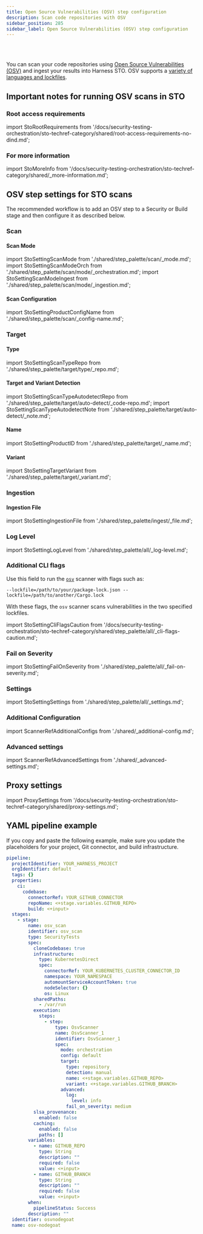 ```yaml
---
title: Open Source Vulnerabilities (OSV) step configuration
description: Scan code repositories with OSV
sidebar_position: 285
sidebar_label: Open Source Vulnerabilities (OSV) step configuration
---
```


<DocsTag   text="Code repo scanners"  backgroundColor= "#cbe2f9" textColor="#0b5cad" link="/docs/security-testing-orchestration/sto-techref-category/security-step-settings-reference#code-repo-scanners"  />
<DocsTag  text="Orchestration" backgroundColor= "#e3cbf9" textColor="#5c0bad" link="/docs/security-testing-orchestration/get-started/key-concepts/run-an-orchestrated-scan-in-sto"  />
<DocsTag  text="Ingestion" backgroundColor= "#e3cbf9" textColor="#5c0bad" link="/docs/security-testing-orchestration/get-started/key-concepts/ingest-scan-results-into-an-sto-pipeline" />
<br/>
<br/>

You can scan your code repositories using [Open Source Vulnerabilities (OSV)](https://google.github.io/osv-scanner/) and ingest your results into Harness STO. OSV supports a [variety of languages and lockfiles](https://google.github.io/osv-scanner/supported-languages-and-lockfiles).


## Important notes for running OSV scans in STO 

<!-- Currently, this integration supports the following:

- OSV SAST supports a [variety of languages and lockfiles](https://google.github.io/osv-scanner/supported-languages-and-lockfiles).
- OSV container image scans are currently limited to Debian-based images only.
- STO supports Ingestion mode only for this integration. 

-->


### Root access requirements 

import StoRootRequirements from '/docs/security-testing-orchestration/sto-techref-category/shared/root-access-requirements-no-dind.md';

<StoRootRequirements />


### For more information

import StoMoreInfo from '/docs/security-testing-orchestration/sto-techref-category/shared/_more-information.md';

<StoMoreInfo />


## OSV step settings for STO scans

The recommended workflow is to add an OSV step to a Security or Build stage and then configure it as described below. 

### Scan

#### Scan Mode

import StoSettingScanMode from './shared/step_palette/scan/_mode.md';
import StoSettingScanModeOrch from './shared/step_palette/scan/mode/_orchestration.md';
import StoSettingScanModeIngest from './shared/step_palette/scan/mode/_ingestion.md';

<StoSettingScanMode />
<StoSettingScanModeOrch />
<StoSettingScanModeIngest />


#### Scan Configuration

import StoSettingProductConfigName from './shared/step_palette/scan/_config-name.md';

<StoSettingProductConfigName />


### Target

#### Type

import StoSettingScanTypeRepo from './shared/step_palette/target/type/_repo.md';

<StoSettingScanTypeRepo />

#### Target and Variant Detection 

import StoSettingScanTypeAutodetectRepo from './shared/step_palette/target/auto-detect/_code-repo.md';
import StoSettingScanTypeAutodetectNote from './shared/step_palette/target/auto-detect/_note.md';

<StoSettingScanTypeAutodetectRepo/>
<StoSettingScanTypeAutodetectNote/>

#### Name 

import StoSettingProductID from './shared/step_palette/target/_name.md';

<StoSettingProductID />


#### Variant

import StoSettingTargetVariant from './shared/step_palette/target/_variant.md';

<StoSettingTargetVariant  />


### Ingestion

#### Ingestion File

import StoSettingIngestionFile from './shared/step_palette/ingest/_file.md';

<StoSettingIngestionFile  />

### Log Level

import StoSettingLogLevel from './shared/step_palette/all/_log-level.md';

<StoSettingLogLevel />


### Additional CLI flags

Use this field to run the [`osv`](https://google.github.io/osv-scanner/usage/) scanner with flags such as:

`--lockfile=/path/to/your/package-lock.json --lockfile=/path/to/another/Cargo.lock
`

With these flags, the `osv` scanner scans vulnerabilities in the two specified lockfiles. 


import StoSettingCliFlagsCaution from '/docs/security-testing-orchestration/sto-techref-category/shared/step_palette/all/_cli-flags-caution.md';

<StoSettingCliFlagsCaution />


### Fail on Severity

import StoSettingFailOnSeverity from './shared/step_palette/all/_fail-on-severity.md';

<StoSettingFailOnSeverity />

### Settings

import StoSettingSettings from './shared/step_palette/all/_settings.md';

<StoSettingSettings />


### Additional Configuration

import ScannerRefAdditionalConfigs from './shared/_additional-config.md';

<ScannerRefAdditionalConfigs />


### Advanced settings

import ScannerRefAdvancedSettings from './shared/_advanced-settings.md';

<ScannerRefAdvancedSettings />

## Proxy settings

import ProxySettings from '/docs/security-testing-orchestration/sto-techref-category/shared/proxy-settings.md';

<ProxySettings />

## YAML pipeline example 

If you copy and paste the following example, make sure you update the placeholders for your project, Git connector, and build infrastructure.

```yaml
pipeline:
  projectIdentifier: YOUR_HARNESS_PROJECT
  orgIdentifier: default
  tags: {}
  properties:
    ci:
      codebase:
        connectorRef: YOUR_GITHUB_CONNECTOR
        repoName: <+stage.variables.GITHUB_REPO>
        build: <+input>
  stages:
    - stage:
        name: osv_scan
        identifier: osv_scan
        type: SecurityTests
        spec:
          cloneCodebase: true
          infrastructure:
            type: KubernetesDirect
            spec:
              connectorRef: YOUR_KUBERNETES_CLUSTER_CONNECTOR_ID
              namespace: YOUR_NAMESPACE
              automountServiceAccountToken: true
              nodeSelector: {}
              os: Linux
          sharedPaths:
            - /var/run
          execution:
            steps:
              - step:
                  type: OsvScanner
                  name: OsvScanner_1
                  identifier: OsvScanner_1
                  spec:
                    mode: orchestration
                    config: default
                    target:
                      type: repository
                      detection: manual
                      name: <+stage.variables.GITHUB_REPO>
                      variant: <+stage.variables.GITHUB_BRANCH>
                    advanced:
                      log:
                        level: info
                      fail_on_severity: medium
          slsa_provenance:
            enabled: false
          caching:
            enabled: false
            paths: []
        variables:
          - name: GITHUB_REPO
            type: String
            description: ""
            required: false
            value: <+input>
          - name: GITHUB_BRANCH
            type: String
            description: ""
            required: false
            value: <+input>
        when:
          pipelineStatus: Success
        description: ""
  identifier: osvnodegoat
  name: osv-nodegoat


```